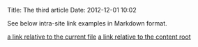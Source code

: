 Title: The third article
Date: 2012-12-01 10:02

See below intra-site link examples in Markdown format.

[a link relative to the current file]({filename}category/article2.md)
[a link relative to the content root]({filename}/category/article2.md)

